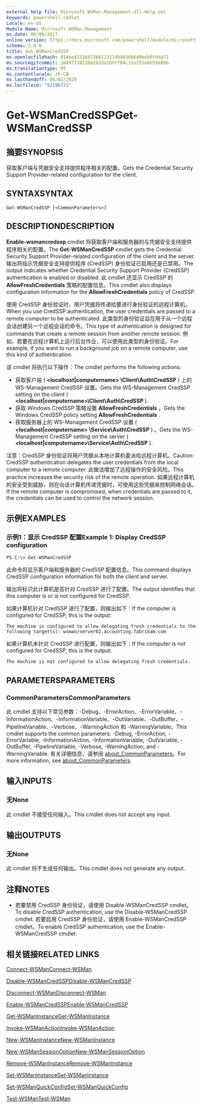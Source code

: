 ```yaml
---
external help file: Microsoft.WSMan.Management.dll-Help.xml
keywords: powershell,cmdlet
Locale: en-US
Module Name: Microsoft.WSMan.Management
ms.date: 06/09/2017
online version: https://docs.microsoft.com/powershell/module/microsoft.wsman.management/get-wsmancredssp?view=powershell-6&WT.mc_id=ps-gethelp
schema: 2.0.0
title: Get-WSManCredSSP
ms.openlocfilehash: 814be4153687268123114b4036b640eeb0f0da71
ms.sourcegitcommit: 2e497178126b2b33a169ff04c31e251e0b59e89b
ms.translationtype: MT
ms.contentlocale: zh-CN
ms.lasthandoff: 06/02/2020
ms.locfileid: "93196721"
---
```

# <span data-ttu-id="2ada3-103">Get-WSManCredSSP</span><span class="sxs-lookup"><span data-stu-id="2ada3-103">Get-WSManCredSSP</span></span>

## <span data-ttu-id="2ada3-104">摘要</span><span class="sxs-lookup"><span data-stu-id="2ada3-104">SYNOPSIS</span></span>
<span data-ttu-id="2ada3-105">获取客户端与凭据安全支持提供程序相关的配置。</span><span class="sxs-lookup"><span data-stu-id="2ada3-105">Gets the Credential Security Support Provider-related configuration for the client.</span></span>

## <span data-ttu-id="2ada3-106">SYNTAX</span><span class="sxs-lookup"><span data-stu-id="2ada3-106">SYNTAX</span></span>

```
Get-WSManCredSSP [<CommonParameters>]
```

## <span data-ttu-id="2ada3-107">DESCRIPTION</span><span class="sxs-lookup"><span data-stu-id="2ada3-107">DESCRIPTION</span></span>
<span data-ttu-id="2ada3-108">**Enable-wsmancredssp** cmdlet 将获取客户端和服务器的与凭据安全支持提供程序相关的配置。</span><span class="sxs-lookup"><span data-stu-id="2ada3-108">The **Get-WSManCredSSP** cmdlet gets the Credential Security Support Provider-related configuration of the client and the server.</span></span>
<span data-ttu-id="2ada3-109">输出将指示凭据安全支持提供程序 (CredSSP) 身份验证已启用还是已禁用。</span><span class="sxs-lookup"><span data-stu-id="2ada3-109">The output indicates whether Credential Security Support Provider (CredSSP) authentication is enabled or disabled.</span></span>
<span data-ttu-id="2ada3-110">此 cmdlet 还显示 CredSSP 的 **AllowFreshCredentials** 策略的配置信息。</span><span class="sxs-lookup"><span data-stu-id="2ada3-110">This cmdlet also displays configuration information for the **AllowFreshCredentials** policy of CredSSP.</span></span>

<span data-ttu-id="2ada3-111">使用 CredSSP 身份验证时，用户凭据将传递给要进行身份验证的远程计算机。</span><span class="sxs-lookup"><span data-stu-id="2ada3-111">When you use CredSSP authentication, the user credentials are passed to a remote computer to be authenticated.</span></span>
<span data-ttu-id="2ada3-112">此类型的身份验证旨在用于从一个远程会话创建另一个远程会话的命令。</span><span class="sxs-lookup"><span data-stu-id="2ada3-112">This type of authentication is designed for commands that create a remote session from another remote session.</span></span>
<span data-ttu-id="2ada3-113">例如，若要在远程计算机上运行后台作业，可以使用此类型的身份验证。</span><span class="sxs-lookup"><span data-stu-id="2ada3-113">For example, if you want to run a background job on a remote computer, use this kind of authentication.</span></span>

<span data-ttu-id="2ada3-114">该 cmdlet 将执行以下操作：</span><span class="sxs-lookup"><span data-stu-id="2ada3-114">The cmdlet performs the following actions:</span></span>

- <span data-ttu-id="2ada3-115">获取客户端 ( **\<localhost|computername\> \Client\Auth\CredSSP** ) 上的 WS-Management CredSSP 设置。</span><span class="sxs-lookup"><span data-stu-id="2ada3-115">Gets the WS-Management CredSSP setting on the client ( **\<localhost|computername\>\Client\Auth\CredSSP** ).</span></span>
- <span data-ttu-id="2ada3-116">获取 Windows CredSSP 策略设置 **AllowFreshCredentials** 。</span><span class="sxs-lookup"><span data-stu-id="2ada3-116">Gets the Windows CredSSP policy setting **AllowFreshCredentials** .</span></span>
- <span data-ttu-id="2ada3-117">获取服务器上的 WS-Management CredSSP 设置 ( **\<localhost|computername\> \Service\Auth\CredSSP** ) 。</span><span class="sxs-lookup"><span data-stu-id="2ada3-117">Gets the WS-Management CredSSP setting on the server ( **\<localhost|computername\>\Service\Auth\CredSSP** ).</span></span>

<span data-ttu-id="2ada3-118">注意：CredSSP 身份验证将用户凭据从本地计算机委派给远程计算机。</span><span class="sxs-lookup"><span data-stu-id="2ada3-118">Caution: CredSSP authentication delegates the user credentials from the local computer to a remote computer.</span></span>
<span data-ttu-id="2ada3-119">此做法增加了远程操作的安全风险。</span><span class="sxs-lookup"><span data-stu-id="2ada3-119">This practice increases the security risk of the remote operation.</span></span>
<span data-ttu-id="2ada3-120">如果远程计算机的安全受到威胁，则在向该计算机传递凭据时，可使用这些凭据来控制网络会话。</span><span class="sxs-lookup"><span data-stu-id="2ada3-120">If the remote computer is compromised, when credentials are passed to it, the credentials can be used to control the network session.</span></span>

## <span data-ttu-id="2ada3-121">示例</span><span class="sxs-lookup"><span data-stu-id="2ada3-121">EXAMPLES</span></span>

### <span data-ttu-id="2ada3-122">示例1：显示 CredSSP 配置</span><span class="sxs-lookup"><span data-stu-id="2ada3-122">Example 1: Display CredSSP configuration</span></span>

```
PS C:\> Get-WSManCredSSP
```

<span data-ttu-id="2ada3-123">此命令将显示客户端和服务器的 CredSSP 配置信息。</span><span class="sxs-lookup"><span data-stu-id="2ada3-123">This command displays CredSSP configuration information for both the client and server.</span></span>

<span data-ttu-id="2ada3-124">输出将标识此计算机是否针对 CredSSP 进行了配置。</span><span class="sxs-lookup"><span data-stu-id="2ada3-124">The output identifies that this computer is or is not configured for CredSSP.</span></span>

<span data-ttu-id="2ada3-125">如果计算机针对 CredSSP 进行了配置，则输出如下：</span><span class="sxs-lookup"><span data-stu-id="2ada3-125">If the computer is configured for CredSSP, this is the output:</span></span>

`The machine is configured to allow delegating fresh credentials to the following target(s): wsman/server02.accounting.fabrikam.com`

<span data-ttu-id="2ada3-126">如果计算机未针对 CredSSP 进行配置，则输出如下：</span><span class="sxs-lookup"><span data-stu-id="2ada3-126">If the computer is not configured for CredSSP, this is the output:</span></span>

`The machine is not configured to allow delegating fresh credentials.`

## <span data-ttu-id="2ada3-127">PARAMETERS</span><span class="sxs-lookup"><span data-stu-id="2ada3-127">PARAMETERS</span></span>

### <span data-ttu-id="2ada3-128">CommonParameters</span><span class="sxs-lookup"><span data-stu-id="2ada3-128">CommonParameters</span></span>
<span data-ttu-id="2ada3-129">此 cmdlet 支持以下常见参数：-Debug、-ErrorAction、-ErrorVariable、-InformationAction、-InformationVariable、-OutVariable、-OutBuffer、-PipelineVariable、-Verbose、-WarningAction 和 -WarningVariable。</span><span class="sxs-lookup"><span data-stu-id="2ada3-129">This cmdlet supports the common parameters: -Debug, -ErrorAction, -ErrorVariable, -InformationAction, -InformationVariable, -OutVariable, -OutBuffer, -PipelineVariable, -Verbose, -WarningAction, and -WarningVariable.</span></span> <span data-ttu-id="2ada3-130">有关详细信息，请参阅 [about_CommonParameters](https://go.microsoft.com/fwlink/?LinkID=113216)。</span><span class="sxs-lookup"><span data-stu-id="2ada3-130">For more information, see [about_CommonParameters](https://go.microsoft.com/fwlink/?LinkID=113216).</span></span>

## <span data-ttu-id="2ada3-131">输入</span><span class="sxs-lookup"><span data-stu-id="2ada3-131">INPUTS</span></span>

### <span data-ttu-id="2ada3-132">无</span><span class="sxs-lookup"><span data-stu-id="2ada3-132">None</span></span>
<span data-ttu-id="2ada3-133">此 cmdlet 不接受任何输入。</span><span class="sxs-lookup"><span data-stu-id="2ada3-133">This cmdlet does not accept any input.</span></span>

## <span data-ttu-id="2ada3-134">输出</span><span class="sxs-lookup"><span data-stu-id="2ada3-134">OUTPUTS</span></span>

### <span data-ttu-id="2ada3-135">无</span><span class="sxs-lookup"><span data-stu-id="2ada3-135">None</span></span>
<span data-ttu-id="2ada3-136">此 cmdlet 将不生成任何输出。</span><span class="sxs-lookup"><span data-stu-id="2ada3-136">This cmdlet does not generate any output.</span></span>

## <span data-ttu-id="2ada3-137">注释</span><span class="sxs-lookup"><span data-stu-id="2ada3-137">NOTES</span></span>

* <span data-ttu-id="2ada3-138">若要禁用 CredSSP 身份验证，请使用 Disable-WSManCredSSP cmdlet。</span><span class="sxs-lookup"><span data-stu-id="2ada3-138">To disable CredSSP authentication, use the Disable-WSManCredSSP cmdlet.</span></span> <span data-ttu-id="2ada3-139">若要启用 CredSSP 身份验证，请使用 Enable-WSManCredSSP cmdlet。</span><span class="sxs-lookup"><span data-stu-id="2ada3-139">To enable CredSSP authentication, use the Enable-WSManCredSSP cmdlet.</span></span>

## <span data-ttu-id="2ada3-140">相关链接</span><span class="sxs-lookup"><span data-stu-id="2ada3-140">RELATED LINKS</span></span>

[<span data-ttu-id="2ada3-141">Connect-WSMan</span><span class="sxs-lookup"><span data-stu-id="2ada3-141">Connect-WSMan</span></span>](Connect-WSMan.md)

[<span data-ttu-id="2ada3-142">Disable-WSManCredSSP</span><span class="sxs-lookup"><span data-stu-id="2ada3-142">Disable-WSManCredSSP</span></span>](Disable-WSManCredSSP.md)

[<span data-ttu-id="2ada3-143">Disconnect-WSMan</span><span class="sxs-lookup"><span data-stu-id="2ada3-143">Disconnect-WSMan</span></span>](Disconnect-WSMan.md)

[<span data-ttu-id="2ada3-144">Enable-WSManCredSSP</span><span class="sxs-lookup"><span data-stu-id="2ada3-144">Enable-WSManCredSSP</span></span>](Enable-WSManCredSSP.md)

[<span data-ttu-id="2ada3-145">Get-WSManInstance</span><span class="sxs-lookup"><span data-stu-id="2ada3-145">Get-WSManInstance</span></span>](Get-WSManInstance.md)

[<span data-ttu-id="2ada3-146">Invoke-WSManAction</span><span class="sxs-lookup"><span data-stu-id="2ada3-146">Invoke-WSManAction</span></span>](Invoke-WSManAction.md)

[<span data-ttu-id="2ada3-147">New-WSManInstance</span><span class="sxs-lookup"><span data-stu-id="2ada3-147">New-WSManInstance</span></span>](New-WSManInstance.md)

[<span data-ttu-id="2ada3-148">New-WSManSessionOption</span><span class="sxs-lookup"><span data-stu-id="2ada3-148">New-WSManSessionOption</span></span>](New-WSManSessionOption.md)

[<span data-ttu-id="2ada3-149">Remove-WSManInstance</span><span class="sxs-lookup"><span data-stu-id="2ada3-149">Remove-WSManInstance</span></span>](Remove-WSManInstance.md)

[<span data-ttu-id="2ada3-150">Set-WSManInstance</span><span class="sxs-lookup"><span data-stu-id="2ada3-150">Set-WSManInstance</span></span>](Set-WSManInstance.md)

[<span data-ttu-id="2ada3-151">Set-WSManQuickConfig</span><span class="sxs-lookup"><span data-stu-id="2ada3-151">Set-WSManQuickConfig</span></span>](Set-WSManQuickConfig.md)

[<span data-ttu-id="2ada3-152">Test-WSMan</span><span class="sxs-lookup"><span data-stu-id="2ada3-152">Test-WSMan</span></span>](Test-WSMan.md)
